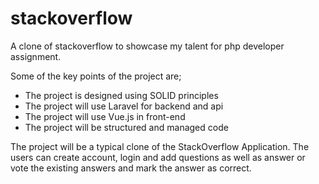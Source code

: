 # stackoverflow
A clone of stackoverflow to showcase my talent for php developer assignment.

Some of the key points of the project are;
- The project is designed using SOLID principles
- The project will use Laravel for backend and api
- The project will use Vue.js in front-end
- The project will be structured and managed code

The project will be a typical clone of the StackOverflow Application. The users can create account, login and add questions as well as answer or vote the existing answers and mark the answer as correct.
